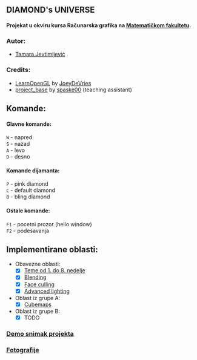 ## DIAMOND's UNIVERSE

#### Projekat u okviru kursa Računarska grafika na [Matematičkom fakultetu](http://www.matf.bg.ac.rs/).

### Autor:
- [Tamara Jevtimijević](https://github.com/tamaricajev) <br>

### Credits:
- [LearnOpenGL](https://github.com/JoeyDeVries/LearnOpenGL) by
    [JoeyDeVries](https://github.com/JoeyDeVries/)
- [project_base](https://github.com/matf-racunarska-grafika/project_base/) by
    [spaske00](https://github.com/spaske00) (teaching assistant)

## Komande:
#### Glavne komande:
`W` - napred <br>
`S` - nazad <br>
`A` - levo <br>
`D` - desno <br>
#### Komande dijamanta:<br>
`P` - pink diamond <br>
`C` - default diamond <br>
`B` - bling diamond <br>
#### Ostale komande:
`F1` - pocetni prozor (hello window) <br>
`F2` - podesavanja 

## Implementirane oblasti:
- Obavezne oblasti:
   - [x] [Teme od 1. do 8. nedelje](https://matf-racunarska-grafika.github.io/materijali/) 
   - [x] [Blending](https://learnopengl.com/Advanced-OpenGL/Blending)
   - [x] [Face culling](https://learnopengl.com/Advanced-OpenGL/Face-culling)
   - [x] [Advanced lighting](https://learnopengl.com/Advanced-Lighting/Advanced-Lighting) <br>
- Oblast iz grupe A: <br> 
   - [x] [Cubemaps](https://learnopengl.com/Advanced-OpenGL/Cubemaps) <br>
- Oblast iz grupe B: <br>
   - [x] TODO

### [Demo snimak projekta](https://github.com/tamaricajev/Diamond-Universe)

### [Fotografije](https://github.com/tamaricajev/Diamond-Universe)

